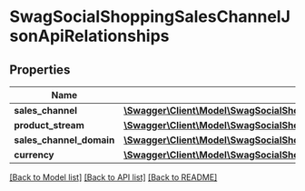 # SwagSocialShoppingSalesChannelJsonApiRelationships

## Properties
Name | Type | Description | Notes
------------ | ------------- | ------------- | -------------
**sales_channel** | [**\Swagger\Client\Model\SwagSocialShoppingSalesChannelJsonApiRelationshipsSalesChannel**](SwagSocialShoppingSalesChannelJsonApiRelationshipsSalesChannel.md) |  | [optional] 
**product_stream** | [**\Swagger\Client\Model\SwagSocialShoppingSalesChannelJsonApiRelationshipsProductStream**](SwagSocialShoppingSalesChannelJsonApiRelationshipsProductStream.md) |  | [optional] 
**sales_channel_domain** | [**\Swagger\Client\Model\SwagSocialShoppingSalesChannelJsonApiRelationshipsSalesChannelDomain**](SwagSocialShoppingSalesChannelJsonApiRelationshipsSalesChannelDomain.md) |  | [optional] 
**currency** | [**\Swagger\Client\Model\SwagSocialShoppingSalesChannelJsonApiRelationshipsCurrency**](SwagSocialShoppingSalesChannelJsonApiRelationshipsCurrency.md) |  | [optional] 

[[Back to Model list]](../../README.md#documentation-for-models) [[Back to API list]](../../README.md#documentation-for-api-endpoints) [[Back to README]](../../README.md)

